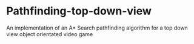 # Pathfinding-top-down-view
An implementation of an A* Search pathfinding algorithm for a top down view object orientated video game
